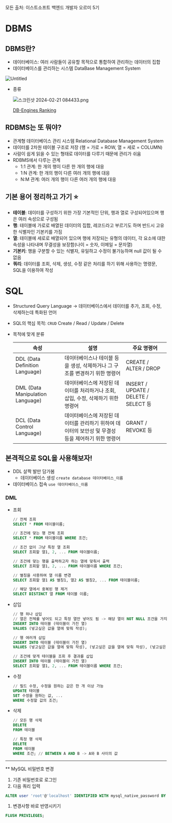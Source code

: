 모든 출처: 이스트소프트 백엔드 개발자 오르미 5기

# DBMS

## DBMS란?

- 데이터베이스: 여러 사람들이 공유할 목적으로 통합하여 관리하는 데이터의 집합
- 데이터베이스를 관리하는 시스템 DataBase Management System

![Untitled](https://prod-files-secure.s3.us-west-2.amazonaws.com/e8f11927-b70c-4524-9227-a3efac08e7aa/b8f842e9-d708-42b9-9ad4-8b55a8c8951c/Untitled.png)

- 종류

  ![스크린샷 2024-02-21 084433.png](https://prod-files-secure.s3.us-west-2.amazonaws.com/e8f11927-b70c-4524-9227-a3efac08e7aa/cb1a0d23-fb0e-4252-b63e-48e0d9ec6c5e/%EC%8A%A4%ED%81%AC%EB%A6%B0%EC%83%B7_2024-02-21_084433.png)

  [DB-Engines Ranking](https://db-engines.com/en/ranking)


## RDBMS는 또 뭐야?

- 관계형 데이터베이스 관리 시스템  Relational Database Management System
- 데이터를 2차원 테이블 구조로 저장 (행 = 가로 = ROW, 열 = 세로 = COLUMN)
- 사람이 쉽게 읽을 수 있는 형태로 데이터를 다루기 때문에 관리가 쉬움
- RDBMS에서 다루는 관계
  - 1:1 관계: 한 개의 행이 다른 한 개의 행에 대응
  - 1:N 관계: 한 개의 행이 다른 여러 개의 행에 대응
  - N:M 관계: 여러 개의 행이 다른 여러 개의 행에 대응

## 기본 용어 정리하고 가기 ⭐

- **테이블**: 데이터를 구성하기 위한 가장 기본적인 단위, 행과 열로 구성되어있으며 행은 여러 속성으로 구성됨
- **행**: 테이블에 가로로 배열된 데이터의 집합, 레코드라고 부르기도 하며 반드시 고유한 식별자인 기본키를 가짐
- **열**: 테이블에 세로로 배열되어 있으며 행에 저장되는 유형의 데이터, 각 요소에 대한 속성을 나타내며 무결성을 보장함(나이 = 숫자, 이메일 =  문자열)
- **기본키**: 행을 구분할 수 있는 식별자, 유일하고 수정이 불가능하며 null 값이 될 수 없음
- **쿼리**: 데이터를 조회, 삭제, 생성, 수정 같은 처리를 하기 위해 사용하는 명령문, SQL을 이용하여 작성

# SQL

- Structured Query Language → 데이터베이스에서 데이터를 추가, 조회, 수정, 삭제하는데 특화된 언어
- SQL의 핵심 목적: `CRUD`  Create / Read / Update / Delete
- 목적에 맞게 분류


    | 속성 | 설명 | 주요 명령어 |
    | --- | --- | --- |
    | DDL (Data Definition Language) | 데이터베이스나 테이블 등을 생성, 삭제하거나 그 구조를 변경하기 위한 명령어 | CREATE / ALTER / DROP |
    | DML (Data Manipulation Language) | 데이터베이스에 저장된 데이터를 처리하거나 조회, 삽입, 수정, 삭제하기 위한 명령어 | INSERT / UPDATE / DELETE / SELECT  등 |
    | DCL (Data Control Language) | 데이터베이스에 저장된 데이터를 관리하기 위하여 데이터의 보안성 및 무결성 등을 제어하기 위한 명령어 | GRANT /  REVOKE 등 |

## 본격적으로 SQL을 사용해보자!

- DDL 살짝 발만 담가봄
  - 데이터베이스 생성 `create database 데이터베이스_이름`
- 데이터베이스 접속 `use 데이터베이스_이름`

### DML

- 조회

    ```sql
    // 전체 조회
    SELECT * FROM 테이블이름; 
    
    // 조건에 맞는 행 전체 조회
    SELECT * FROM 테이블이름 WHERE 조건; 
    
    // 조건 없이 그냥 특정 열 조회
    SELECT 조회할 열1, 2, ... FROM 테이블이름; 
    
    // 조건에 맞는 행을 출력하고자 하는 열에 맞춰서 출력
    SELECT 조회할 열1, 2, ... FROM 테이블이름 WHERE 조건; 
    
    // 별칭을 사용하여 열 이름 변경
    SELECT 조회할 열1 AS 별칭1, 열2 AS 별칭2, ... FROM 테이블이름;
    
    // 해당 열에서 중복된 행 제거
    SELECT DISTINCT 열 FROM 테이블 이름;
    ```

- 삽입

    ```sql
    // 행 하나 삽입
    // 열은 전체를 넣어도 되고 특정 열만 넣어도 됨 -> 해당 열이 NOT NULL 조건을 가지지 않았으면 정상 삽입되고, 아니면 에러 발생
    INSERT INTO 테이블 (테이블이 가진 열) 
    VALUES (넣고싶은 값을 열에 맞춰 작성);
    
    // 행 여러개 삽입
    INSERT INTO 테이블 (테이블이 가진 열) 
    VALUES (넣고싶은 값을 열에 맞춰 작성), (넣고싶은 값을 열에 맞춰 작성), (넣고싶은 값을 열에 맞춰 작성), ...;
    
    // 조건에 맞게 테이블을 조회 후 결과를 삽입
    INSERT INTO 테이블 (테이블이 가진 열)
    SELECT 조회할 열1, 2, ... FROM 테이블이름 WHERE 조건; 
    ```

- 수정

    ```sql
    // 필드 수정, 수정을 원하는 값은 한 개 이상 가능
    UPDATE 테이블
    SET 수정을 원하는 값, ...
    WHERE 수정할 값의 조건;
    ```

- 삭제

    ```sql
    // 모든 행 삭제
    DELETE
    FROM 테이블
    
    // 특정 행 삭제
    DELETE
    FROM 테이블
    WHERE 조건; // BETWEEN A AND B -> A와 B 사이의 값
    ```


---

** MySQL 비밀번호 변경

1. 기존 비밀번호로 로그인
2. 다음 쿼리 입력

```sql
ALTER user 'root'@'localhost' IDENTIFIED WITH mysql_native_password BY '새비밀번호';
```

1. 변경사항 바로 반영시키기

```sql
FLUSH PRIVILEGES;
```